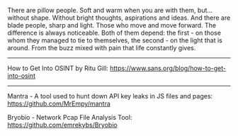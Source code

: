 There are pillow people. Soft and warm when you are with them, but... without shape. Without bright thoughts, aspirations and ideas. And there are blade people, sharp and light. Those who move and move forward. The difference is always noticeable. Both of them depend: the first - on those whom they managed to tie to themselves, the second - on the light that is around. From the buzz mixed with pain that life constantly gives.

----

How to Get Into OSINT by Ritu Gill: https://www.sans.org/blog/how-to-get-into-osint

----

Mantra - A tool used to hunt down API key leaks in JS files and pages: https://github.com/MrEmpy/mantra

Bryobio - Network Pcap File Analysis Tool: https://github.com/emrekybs/Bryobio











